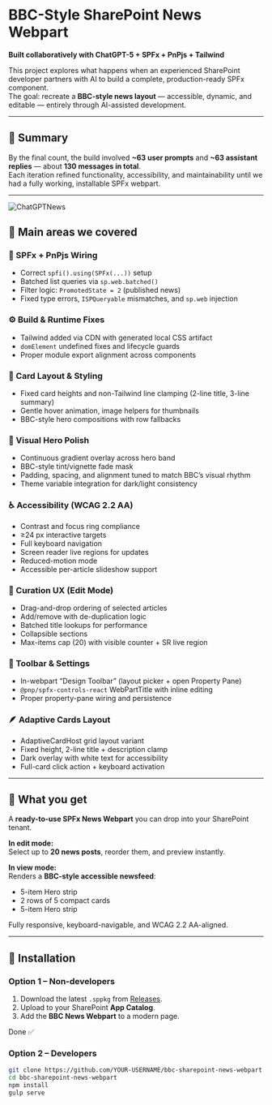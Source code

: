 # BBC-Style SharePoint News Webpart  
**Built collaboratively with ChatGPT-5 + SPFx + PnPjs + Tailwind**

This project explores what happens when an experienced SharePoint developer partners with AI to build a complete, production-ready SPFx component.  
The goal: recreate a **BBC-style news layout** — accessible, dynamic, and editable — entirely through AI-assisted development.

---

## 🧠 Summary

By the final count, the build involved **~63 user prompts** and **~63 assistant replies** — about **130 messages in total**.  
Each iteration refined functionality, accessibility, and maintainability until we had a fully working, installable SPFx webpart.

---
![ChatGPTNews](https://github.com/user-attachments/assets/4232c637-a0a6-46e8-a82a-978a02c9ce96)

## 🔧 Main areas we covered

### 🧩 SPFx + PnPjs Wiring
- Correct `spfi().using(SPFx(...))` setup  
- Batched list queries via `sp.web.batched()`  
- Filter logic: `PromotedState = 2` (published news)  
- Fixed type errors, `ISPQueryable` mismatches, and `sp.web` injection  

### ⚙️ Build & Runtime Fixes
- Tailwind added via CDN with generated local CSS artifact  
- `domElement` undefined fixes and lifecycle guards  
- Proper module export alignment across components  

### 📰 Card Layout & Styling
- Fixed card heights and non-Tailwind line clamping (2-line title, 3-line summary)  
- Gentle hover animation, image helpers for thumbnails  
- BBC-style hero compositions with row fallbacks  

### 🎨 Visual Hero Polish
- Continuous gradient overlay across hero band  
- BBC-style tint/vignette fade mask  
- Padding, spacing, and alignment tuned to match BBC’s visual rhythm  
- Theme variable integration for dark/light consistency  

### ♿ Accessibility (WCAG 2.2 AA)
- Contrast and focus ring compliance  
- ≥24 px interactive targets  
- Full keyboard navigation  
- Screen reader live regions for updates  
- Reduced-motion mode  
- Accessible per-article slideshow support  

### 🧭 Curation UX (Edit Mode)
- Drag-and-drop ordering of selected articles  
- Add/remove with de-duplication logic  
- Batched title lookups for performance  
- Collapsible sections  
- Max-items cap (20) with visible counter + SR live region  

### 🧰 Toolbar & Settings
- In-webpart “Design Toolbar” (layout picker + open Property Pane)  
- `@pnp/spfx-controls-react` WebPartTitle with inline editing  
- Proper property-pane wiring and persistence  

### 🪶 Adaptive Cards Layout
- AdaptiveCardHost grid layout variant  
- Fixed height, 2-line title + description clamp  
- Dark overlay with white text for accessibility  
- Full-card click action + keyboard activation  

---

## 🧩 What you get

A **ready-to-use SPFx News Webpart** you can drop into your SharePoint tenant.

**In edit mode:**  
Select up to **20 news posts**, reorder them, and preview instantly.  

**In view mode:**  
Renders a **BBC-style accessible newsfeed**:
- 5-item Hero strip  
- 2 rows of 5 compact cards  
- 5-item Hero strip  

Fully responsive, keyboard-navigable, and WCAG 2.2 AA-aligned.

---

## 🚀 Installation

### Option 1 – Non-developers  
1. Download the latest `.sppkg` from [Releases](./releases).  
2. Upload to your SharePoint **App Catalog**.  
3. Add the **BBC News Webpart** to a modern page.  

Done ✅

### Option 2 – Developers  

```bash
git clone https://github.com/YOUR-USERNAME/bbc-sharepoint-news-webpart.git
cd bbc-sharepoint-news-webpart
npm install
gulp serve
